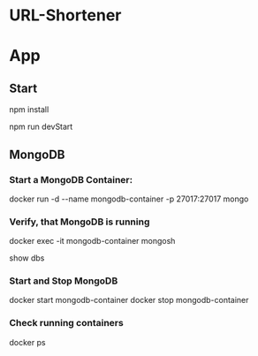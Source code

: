 # URL-Shortener

# App

## Start

npm install 

npm run devStart

## MongoDB

### Start a MongoDB Container:

docker run -d --name mongodb-container -p 27017:27017 mongo

### Verify, that MongoDB is running

docker exec -it mongodb-container mongosh

show dbs

### Start and Stop MongoDB

docker start mongodb-container
docker stop mongodb-container

### Check running containers

docker ps